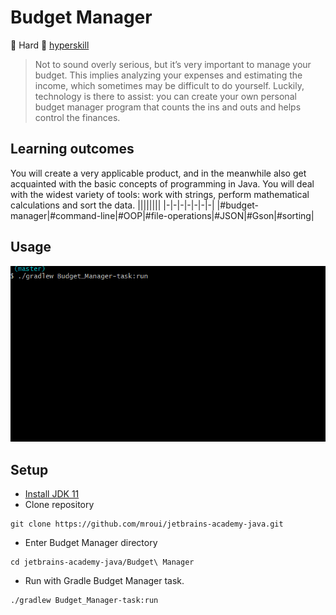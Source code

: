# Budget Manager
:muscle: Hard :link: [hyperskill](https://hyperskill.org/projects/76)

>Not to sound overly serious, but it’s very important to manage your budget. This implies analyzing your expenses and estimating the income, which sometimes may be difficult to do yourself. Luckily, technology is there to assist: you can create your own personal budget manager program that counts the ins and outs and helps control the finances.

## Learning outcomes
You will create a very applicable product, and in the meanwhile also get acquainted with the basic concepts of programming in Java. You will deal with the widest variety of tools: work with strings, perform mathematical calculations and sort the data.
||||||||
|-|-|-|-|-|-|-|
|#budget-manager|#command-line|#OOP|#file-operations|#JSON|#Gson|#sorting|

## Usage
![Budget Manager demo gif](demo.gif)

## Setup
* [Install JDK 11](https://www.oracle.com/java/technologies/javase-jdk11-downloads.html)
* Clone repository
```
git clone https://github.com/mroui/jetbrains-academy-java.git
```
* Enter Budget Manager directory
```
cd jetbrains-academy-java/Budget\ Manager
```
* Run with Gradle Budget Manager task.
```
./gradlew Budget_Manager-task:run
```